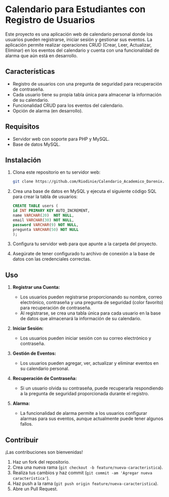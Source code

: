 # Calendario para Estudiantes con Registro de Usuarios

Este proyecto es una aplicación web de calendario personal donde los usuarios pueden registrarse, iniciar sesión y gestionar sus eventos. 
La aplicación permite realizar operaciones CRUD (Crear, Leer, Actualizar, Eliminar) en los eventos del calendario y cuenta con una funcionalidad 
de alarma que aún está en desarrollo.

## Características

- Registro de usuarios con una pregunta de seguridad para recuperación de contraseña.
- Cada usuario tiene su propia tabla única para almacenar la información de su calendario.
- Funcionalidad CRUD para los eventos del calendario.
- Opción de alarma (en desarrollo).

## Requisitos

- Servidor web con soporte para PHP y MySQL.
- Base de datos MySQL.

## Instalación

1. Clona este repositorio en tu servidor web:

    ```bash
    git clone https://github.com/Riodinie/Calendario_Academico_Darenix.git 
    ```

2. Crea una base de datos en MySQL y ejecuta el siguiente código SQL para crear la tabla de usuarios:

    ```sql
    CREATE TABLE users (
    id INT PRIMARY KEY AUTO_INCREMENT,
    name VARCHAR(20)  NOT NULL,
    email VARCHAR(30) NOT NULL,
    password VARCHAR(9) NOT NULL,
    pregunta VARCHAR(50) NOT NULL
    ); 
    ```

3. Configura tu servidor web para que apunte a la carpeta del proyecto.

4. Asegúrate de tener configurado tu archivo de conexión a la base de datos con las credenciales correctas.

## Uso

1. **Registrar una Cuenta:**
   - Los usuarios pueden registrarse proporcionando su nombre, correo electrónico, contraseña y una pregunta de seguridad (color favorito) para recuperación de contraseña.
   - Al registrarse, se crea una tabla única para cada usuario en la base de datos que almacenará la información de su calendario.

2. **Iniciar Sesión:**
   - Los usuarios pueden iniciar sesión con su correo electrónico y contraseña.

3. **Gestión de Eventos:**
   - Los usuarios pueden agregar, ver, actualizar y eliminar eventos en su calendario personal.

4. **Recuperación de Contraseña:**
   - Si un usuario olvida su contraseña, puede recuperarla respondiendo a la pregunta de seguridad proporcionada durante el registro.

5. **Alarma:**
   - La funcionalidad de alarma permite a los usuarios configurar alarmas para sus eventos, aunque actualmente puede tener algunos fallos.

## Contribuir

¡Las contribuciones son bienvenidas!

1. Haz un fork del repositorio.
2. Crea una nueva rama (`git checkout -b feature/nueva-caracteristica`).
3. Realiza tus cambios y haz commit (`git commit -am 'Agregar nueva característica'`).
4. Haz push a la rama (`git push origin feature/nueva-caracteristica`).
5. Abre un Pull Request.

